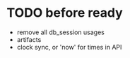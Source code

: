 # TODO before ready
- remove all db_session usages
- artifacts
- clock sync, or 'now' for times in API
